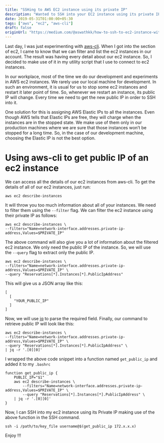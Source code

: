 ```yaml
---
title: "SSHing to AWS EC2 instance using its private IP"
description: "Wanted to SSH into your EC2 instance using its private IP? Here, I will guide you to do the same by creating a small script using aws-cli."
date: 2019-05-31T01:00:00+05:30
tags: ["aws", "ec2", "aws-cli"]
draft: false
originUrl: "https://medium.com/@aswathkk/how-to-ssh-to-ec2-instance-with-private-ip-cf868f7e9a1d"
---
```


Last day, I was just experimenting with [aws-cli](https://github.com/aws/aws-cli). When I got into the section of ec2, I came to know that we can filter and list the ec2 instances in our account. The result was having every detail about our ec2 instance. So, I decided to make use of it in my utility script that I use to connect to ec2 instances.

In our workplace, most of the time we do our development and experiments in AWS ec2 instances. We rarely use our local machine for development. In such an environment, it is usual for us to stop some ec2 instances and restart it later point of time. So, whenever we restart an instance, its public IP will change. Every time we need to get the new public IP in order to SSH into it.

One solution for this is assigning AWS Elastic IPs to all the instances. Even though AWS tells that Elastic IPs are free, they will charge when the instances are in the stopped state. We make use of them only in our production machines where we are sure that those instances won’t be stopped for a long time. So, in the case of our development machine, choosing the Elastic IP is not the best option.

# Using aws-cli to get public IP of an ec2 instance

We can access all the details of our ec2 instances from aws-cli. To get the details of all of our ec2 instances, just run:

```
aws ec2 describe-instances
```

It will throw you too much information about all of your instances. We need to filter them using the `--filter` flag. We can filter the ec2 instance using their private IP as follows:

```
aws ec2 describe-instances \
--filters="Name=network-interface.addresses.private-ip-address,Values=$PRIVATE_IP"
```

The above command will also give you a lot of information about the filtered ec2 instance. We only need the public IP of the instance. So, we will use the `--query` flag to extract only the public IP.

```
aws ec2 describe-instances \
--filters="Name=network-interface.addresses.private-ip-address,Values=$PRIVATE_IP" \
--query "Reservations[*].Instances[*].PublicIpAddress"
```

This will give us a JSON array like this:

```
[
  [
    "YOUR_PUBLIC_IP"
  ]
]
```

Now, we will use [jq](https://stedolan.github.io/jq/) to parse the required field. Finally, our command to retrieve public IP will look like this:

```
aws ec2 describe-instances \
--filters="Name=network-interface.addresses.private-ip-address,Values=$PRIVATE_IP" \
--query "Reservations[*].Instances[*].PublicIpAddress" \
| jq -r '.[0][0]'
```

I wrapped the above code snippet into a function named `get_public_ip` and added it to my `.bashrc`

```
function get_public_ip {
    PUBLIC_IP="$1"
    aws ec2 describe-instances \
        --filters="Name=network-interface.addresses.private-ip-address,Values=$PRIVATE_IP" \
        --query "Reservations[*].Instances[*].PublicIpAddress" \
    | jq -r '.[0][0]'
}
```

Now, I can SSH into my ec2 instance using its Private IP making use of the above function in the SSH command.

```
ssh -i /path/to/key_file username@$(get_public_ip 172.x.x.x)
```

Enjoy !!!
